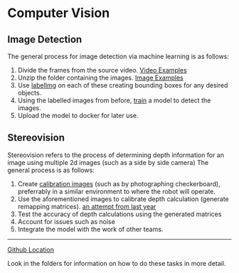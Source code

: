 # Computer Vision

## Image Detection
The general process for image detection via machine learning is as follows:

1. Divide the frames from the source video. [Video Examples](https://drive.google.com/drive/folders/1BP-wbPu_gobxFj8zPLdBdgE1Iy7eikwx)
2. Unzip the folder containing the images. [Image Examples](https://drive.google.com/drive/folders/156_NqoKKZ5KHTL7POvCyuxTZyWQYFGwM)
3. Use [labelImg](https://pypi.org/project/labelImg/) on each of these creating bounding boxes for any desired objects.
4. Using the labelled images from before, [train](https://drive.google.com/drive/folders/1oB_YPC_YCpcqommP5OclnOwGP9knE6l9) a model to detect the images.
5. Upload the model to docker for later use.

## Stereovision 
Stereovision refers to the process of determining depth information for an image using multiple 2d images (such as a side by side camera)
The general process is as follows:

1. Create [calibration images](https://drive.google.com/drive/folders/1r3TcvJ9Vl_IRpzWQOqtCldVhNTHVJgFU) (such as by photographing checkerboard), preferrably in a similar environment to where the robot will operate.
2. Use the aforementioned images to calibrate depth calculation (generate remapping matrices). [an attempt from last year](https://colab.research.google.com/drive/10h8D7kE5-hSTv8K-LvXY2ijnBxIu-b-V)
3. Test the accuracy of depth calculations using the generated matrices
4. Account for issues such as noise
5. Integrate the model with the work of other teams.

______________________________________________________________________________
[Github Location](https://github.com/DukeRobotics/robosub-ros/tree/master/onboard/catkin_ws/src/cv)

Look in the folders for information on how to do these tasks in more detail.


